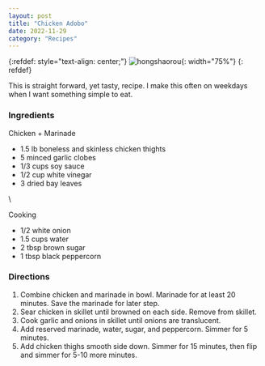 ```yaml
---
layout: post
title: "Chicken Adobo"
date: 2022-11-29
category: "Recipes"
---
```


{:refdef: style="text-align: center;"}
![hongshaorou](https://ryanlu41.github.io/images/blog/hongshaorou.jpeg){: width="75%"}
{: refdef}

This is straight forward, yet tasty, recipe. I make this often on weekdays when I want something simple to eat. 

### Ingredients

Chicken + Marinade
* 1.5 lb boneless and skinless chicken thights
* 5 minced garlic clobes
* 1/3 cups soy sauce
* 1/2 cup white vinegar
* 3 dried bay leaves

\

Cooking
* 1/2 white onion
* 1.5 cups water
* 2 tbsp brown sugar
* 1 tbsp black peppercorn


### Directions

1. Combine chicken and marinade in bowl. Marinade for at least 20 minutes. Save the marinade for later step.
2. Sear chicken in skillet until browned on each side. Remove from skillet.
3. Cook garlic and onions in skillet until onions are translucent.
4. Add reserved marinade, water, sugar, and peppercorn. Simmer for 5 minutes.
5. Add chicken thighs smooth side down. Simmer for 15 minutes, then flip and simmer for 5-10 more minutes.
